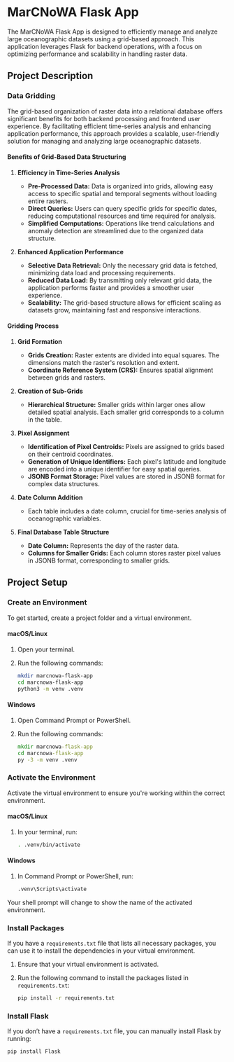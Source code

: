 # MarCNoWA Flask App

The MarCNoWA Flask App is designed to efficiently manage and analyze large oceanographic datasets using a grid-based approach. This application leverages Flask for backend operations, with a focus on optimizing performance and scalability in handling raster data.

## Project Description

### Data Gridding

The grid-based organization of raster data into a relational database offers significant benefits for both backend processing and frontend user experience. By facilitating efficient time-series analysis and enhancing application performance, this approach provides a scalable, user-friendly solution for managing and analyzing large oceanographic datasets.

#### Benefits of Grid-Based Data Structuring

1. **Efficiency in Time-Series Analysis**

   - **Pre-Processed Data:** Data is organized into grids, allowing easy access to specific spatial and temporal segments without loading entire rasters.
   - **Direct Queries:** Users can query specific grids for specific dates, reducing computational resources and time required for analysis.
   - **Simplified Computations:** Operations like trend calculations and anomaly detection are streamlined due to the organized data structure.

2. **Enhanced Application Performance**

   - **Selective Data Retrieval:** Only the necessary grid data is fetched, minimizing data load and processing requirements.
   - **Reduced Data Load:** By transmitting only relevant grid data, the application performs faster and provides a smoother user experience.
   - **Scalability:** The grid-based structure allows for efficient scaling as datasets grow, maintaining fast and responsive interactions.

#### Gridding Process

1. **Grid Formation**

   - **Grids Creation:** Raster extents are divided into equal squares. The dimensions match the raster's resolution and extent.
   - **Coordinate Reference System (CRS):** Ensures spatial alignment between grids and rasters.

2. **Creation of Sub-Grids**

   - **Hierarchical Structure:** Smaller grids within larger ones allow detailed spatial analysis. Each smaller grid corresponds to a column in the table.

3. **Pixel Assignment**

   - **Identification of Pixel Centroids:** Pixels are assigned to grids based on their centroid coordinates.
   - **Generation of Unique Identifiers:** Each pixel's latitude and longitude are encoded into a unique identifier for easy spatial queries.
   - **JSONB Format Storage:** Pixel values are stored in JSONB format for complex data structures.

4. **Date Column Addition**

   - Each table includes a date column, crucial for time-series analysis of oceanographic variables.

5. **Final Database Table Structure**

   - **Date Column:** Represents the day of the raster data.
   - **Columns for Smaller Grids:** Each column stores raster pixel values in JSONB format, corresponding to smaller grids.

## Project Setup

### Create an Environment

To get started, create a project folder and a virtual environment.

#### macOS/Linux

1. Open your terminal.
2. Run the following commands:

    ```bash
    mkdir marcnowa-flask-app
    cd marcnowa-flask-app
    python3 -m venv .venv
    ```

#### Windows

1. Open Command Prompt or PowerShell.
2. Run the following commands:

    ```cmd
    mkdir marcnowa-flask-app
    cd marcnowa-flask-app
    py -3 -m venv .venv
    ```

### Activate the Environment

Activate the virtual environment to ensure you're working within the correct environment.

#### macOS/Linux

1. In your terminal, run:

    ```bash
    . .venv/bin/activate
    ```

#### Windows

1. In Command Prompt or PowerShell, run:

    ```cmd
    .venv\Scripts\activate
    ```

Your shell prompt will change to show the name of the activated environment.

### Install Packages

If you have a `requirements.txt` file that lists all necessary packages, you can use it to install the dependencies in your virtual environment.

1. Ensure that your virtual environment is activated.
2. Run the following command to install the packages listed in `requirements.txt`:

    ```bash
    pip install -r requirements.txt
    ```

### Install Flask

If you don’t have a `requirements.txt` file, you can manually install Flask by running:

```bash
pip install Flask
